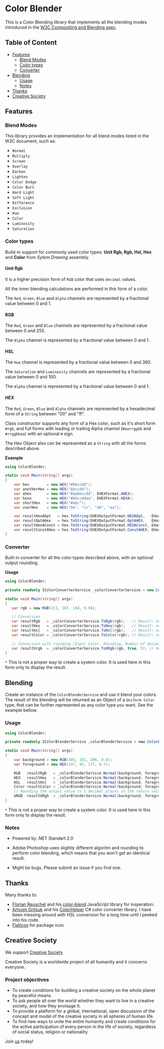 # Color Blender

This is a Color Blending library that implements all the blending modes introduced in the [W3C Compositing and Blending spec](https://www.w3.org/TR/compositing-1/).

## Table of Content

- [Features](#features)
   + [Blend Modes](#blend-modes)
   + [Color types](#color-types)
   + [Converter](#converter)
- [Blending](#blending)
   + [Usage](#usage)
   + [Notes](#notes)
- [Thanks](#thanks)
- [Creative Society](#creative-society)

## Features
### Blend Modes
This library provides an implementation for all blend modes listed in the W3C document, such as:

* `Normal`
* `Multiply`
* `Screen`
* `Overlay`
* `Darken`
* `Lighten`
* `Color Dodge`
* `Color Burn` 
* `Hard Light`
* `Soft Light`
* `Difference`
* `Exclusion`
* `Hue`
* `Color`
* `Luminosity`
* `Saturation`

### Color types
 Build-in support for commonly used color types: **Unit Rgb, Rgb, Hsl, Hex** and **Color** from *Sytem.Drawing* assembly.

 #### Unit Rgb

 It is a higher precision form of `RGB` color that uses `decimal` values.

 All the inner blending calculations are performed in this form of a color.

 The `Red`, `Green`, `Blue` and `Alpha` channels are represented by a fractional value between 0 and 1.

 #### RGB

 The `Red`, `Green` and `Blue` channels are represented by a fractional value between 0 and 255.

 The `Alpha` channel is represented by a fractional value between 0 and 1.

 #### HSL

 The `Hue` channel is represented by a fractional value between 0 and 360.

 The `Saturation` and `Luminosity` channels are represented by a fractional value between 0 and 100.

 The `Alpha` channel is represented by a fractional value between 0 and 1.

 #### HEX

 The `Red`, `Green`, `Blue` and `Alpha` channels are represented by a hexadecimal form of a `String` between "00" and "ff".

 Class constructor supports any form of a Hex color, such as it's short form `#rgb`, and full forms with leading or trailing Alpha channel (`#aarrggbb` and `#rrggbbaa`) with an optional `#` sign.

 The Hex Object also can be represented as a `String` with all the forms described above.

 **Example**
   ```c#
   using ColorBlender;

   static void Main(string[] args)
   {
       var hex        = new HEX("#bbccdd");
       var anotherHex = new HEX("bbccdd");
       var ahex       = new HEX("#aabbccdd", EHEXFormat.AHEX);
       var hexa       = new HEX("#bbccddaa", EHEXFormat.HEXA);
       var shortHex   = new HEX("#abc");
       var userHex    = new HEX("bb", "cc", "dd", "aa");

       var resultHexAOpt   = hex.ToString(EHEXOutputFormat.HEXAOpt,   EHashSignFormat.Visible); // Result: "#bbccdd"
       var resultOptAHex   = hex.ToString(EHEXOutputFormat.OptAHEX,   EHashSignFormat.Hidden);  // Result: "bbccdd"
       var resultHexAConst = hex.ToString(EHEXOutputFormat.HEXAConst, EHashSignFormat.Visible); // Result: "#bbccddff"
       var resultConstAHex = hex.ToString(EHEXOutputFormat.ConstAHEX, EHashSignFormat.Hidden);  // Result: "ffbbccdd"
   }
   ```

### Converter
 Built-in converter for all the color types described above, with an optional output rounding.

 **Usage**

 ```c#
 using ColorBlender;

 private readonly IColorConverterService _colorConverterService = new ColorConverterService();

 static void Main(string[] args)
 {
    var rgb = new RGB(211, 107, 184, 0.94);

    // Conversion
    var resultRgb   = _colorConverterService.ToRgb(rgb);   // Result: new RGB(211, 107, 184, 0.94);
    var resultHex   = _colorConverterService.ToHex(rgb);   // Result: new HEX("d3", "6b", "b8", "ef")
    var resultHsl   = _colorConverterService.ToHsl(rgb);   // Result: new HSL(315, 54, 62, 0.94)
    var resultColor = _colorConverterService.ToColor(rgb); // Result: new Color(211, 107, 184, 240) *;

    // Conversion with rounding (Input Color, Rounding, Number of decimal places in the return value)
    var resultUrgb  = _colorConverterService.ToURgb(rgb, true, 5); // Result: new URGB(0.82645, 0.41961, 0.72157, 0.94);
 }
 ```

  `*` This is not a proper way to create a system color. It is used here in this form only to display the result.

## Blending
Create an instance of the `ColorBlenderService` and use it blend your colors.
The result of the blending will be returned as an Object of a `Uniform Color` type, that can be further represented as any color type you want. See the example bellow.

### Usage
```c#
using ColorBlender;

private readonly IColorBlenderService _colorBlenderService = new ColorBlenderService();

static void Main(string[] args)
{
    var background = new RGB(105, 151, 206, 0.8);
    var foreground = new HEX(247, 92, 177, 0.7);

    RGB   resultRgb   = _colorBlenderService.Normal(background, foreground).ToRgb();   // Result: new RGB(211, 107, 184, 0.94);
    HEX   resultHex   = _colorBlenderService.Normal(background, foreground).ToHex();   // Result: new HEX("d3", "6b", "b8", "ef");
    HSL   resultHsl   = _colorBlenderService.Normal(background, foreground).ToHsl();   // Result: new HSL(315, 54, 62, 0.94);
    Color resultColor = _colorBlenderService.Normal(background, foreground).ToColor(); // Result: new Color(211, 107, 184, 240) *;
    // Rounding the output value to 5 decimal places in the return value.
    URGB  resultURgb  = _colorBlenderService.Normal(background, foreground).ToUrgb(true, 5); // Result: new URGB(0.82645, 0.41986, 0.72315, 0.94);
}
```
 `*` This is not a proper way to create a system color. It is used here in this form only to display the result.

 ### Notes
 * Powered by .NET Standart 2.0

 * Adobe Photoshop uses slightly different algoritm and rounding to perform color blending, which means that you won't get an identical result.

 * Might be bugs. Please submit an issue if you find one.

## Thanks
Many thanks to:
 * [Florian Reuschel](https://github.com/loilo) and his [color-blend](https://github.com/loilo/color-blend) JavaScript library for insperation.
 * [Artyom Gritsuk](https://github.com/iamartyom) and his [ColorHelper](https://github.com/iamartyom/ColorHelper) C# color converter library. I have been messing around with HSL conversion for a long time until I peeked into his code.
 * [FlatIcon](https://www.flaticon.com/free-icon/rgb_1157899?term=color%20wheel&related_id=1157899) for package icon.

 ## Creative Society

 We support [Creative Society](https://creativesociety.com/)

 Creative Society is a worldwide project of all humanity and it concerns everyone. 

 ### Project objectives
 * To create conditions for building a creative society on the whole planet by peaceful means.
 * To ask people all over the world whether they want to live in a creative society, and how they envisage it.
 * To provide a platform for a global, international, open discussion of the concept and model of the creative society in all spheres of human life.
 * To find new ways to unite the entire humanity and create conditions for the active participation of every person in the life of society, regardless of social status, religion or nationality.

 Join [us](https://creativesociety.com/) today!